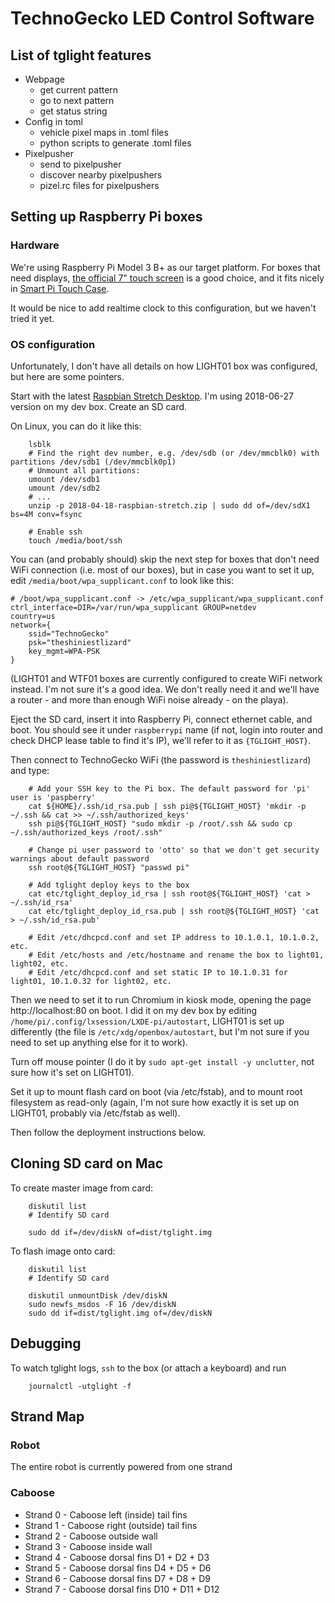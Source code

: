 # TechnoGecko LED Control Software

## List of tglight features

* Webpage
	- get current pattern
	- go to next pattern
	- get status string
* Config in toml
	- vehicle pixel maps in .toml files
	- python scripts to generate .toml files
* Pixelpusher
	- send to pixelpusher
	- discover nearby pixelpushers
	- pizel.rc files for pixelpushers

## Setting up Raspberry Pi boxes

### Hardware

We're using Raspberry Pi Model 3 B+ as our target platform. For boxes that need displays,
[the official 7" touch screen](https://www.raspberrypi.org/products/raspberry-pi-touch-display/) is
a good choice, and it fits nicely in [Smart Pi Touch Case](https://www.amazon.com/dp/B01HKWAJ6K/?coliid=I36LJJCYT5XK94&colid=1GJJNYQVILRYR&psc=0&ref_=lv_ov_lig_dp_it).

It would be nice to add realtime clock to this configuration, but we haven't tried it yet.

### OS configuration

Unfortunately, I don't have all details on how LIGHT01 box was configured, but here are some pointers.

Start with the latest [Raspbian Stretch Desktop](https://www.raspberrypi.org/downloads/raspbian/). I'm using 2018-06-27 version
on my dev box. Create an SD card.

On Linux, you can do it like this:

```shell
	lsblk
	# Find the right dev number, e.g. /dev/sdb (or /dev/mmcblk0) with partitions /dev/sdb1 (/dev/mmcblk0p1)
	# Unmount all partitions:
	umount /dev/sdb1
	umount /dev/sdb2
	# ...
	unzip -p 2018-04-18-raspbian-stretch.zip | sudo dd of=/dev/sdX1 bs=4M conv=fsync

	# Enable ssh
	touch /media/boot/ssh
```

You can (and probably should) skip the next step for boxes that don't need WiFi connection (i.e. most of our boxes), but
in case you want to set it up, edit `/media/boot/wpa_supplicant.conf` to look like this:

```
# /boot/wpa_supplicant.conf -> /etc/wpa_supplicant/wpa_supplicant.conf
ctrl_interface=DIR=/var/run/wpa_supplicant GROUP=netdev
country=us
network={
	ssid="TechnoGecko"
	psk="theshiniestlizard"
	key_mgmt=WPA-PSK
}
```
(LIGHT01 and WTF01 boxes are currently configured to create WiFi network instead. I'm not sure it's a good idea. We don't really need it and
we'll have a router - and more than enough WiFi noise already - on the playa).

Eject the SD card, insert it into Raspberry Pi, connect ethernet cable, and boot. You should see it under `raspberrypi` name (if not, login into
router and check DHCP lease table to find it's IP), we'll refer to it as `{TGLIGHT_HOST}`.

Then connect to TechnoGecko WiFi (the password is `theshiniestlizard`) and type:

```shell
	# Add your SSH key to the Pi box. The default password for 'pi' user is 'paspberry'
	cat ${HOME}/.ssh/id_rsa.pub | ssh pi@${TGLIGHT_HOST} 'mkdir -p ~/.ssh && cat >> ~/.ssh/authorized_keys'
	ssh pi@${TGLIGHT_HOST} "sudo mkdir -p /root/.ssh && sudo cp ~/.ssh/authorized_keys /root/.ssh"

	# Change pi user password to 'otto' so that we don't get security warnings about default password
	ssh root@${TGLIGHT_HOST} "passwd pi"

	# Add tglight deploy keys to the box
	cat etc/tglight_deploy_id_rsa | ssh root@${TGLIGHT_HOST} 'cat > ~/.ssh/id_rsa'
	cat etc/tglight_deploy_id_rsa.pub | ssh root@${TGLIGHT_HOST} 'cat > ~/.ssh/id_rsa.pub'

	# Edit /etc/dhcpcd.conf and set IP address to 10.1.0.1, 10.1.0.2, etc.
	# Edit /etc/hosts and /etc/hostname and rename the box to light01, light02, etc.
	# Edit /etc/dhcpcd.conf and set static IP to 10.1.0.31 for light01, 10.1.0.32 for light02, etc.
```

Then we need to set it to run Chromium in kiosk mode, opening the page http://localhost:80 on boot.
I did it on my dev box by editing `/home/pi/.config/lxsession/LXDE-pi/autostart`, LIGHT01 is set up
differently (the file is `/etc/xdg/openbox/autostart`, but I'm not sure if you need to set up anything else
for it to work).

Turn off mouse pointer (I do it by  `sudo apt-get install -y unclutter`, not sure how it's set on LIGHT01).

Set it up to mount flash card on boot (via /etc/fstab), and to mount root filesystem as read-only (again, I'm not
sure how exactly it is set up on LIGHT01, probably via /etc/fstab as well).

Then follow the deployment instructions below.

## Cloning SD card on Mac

To create master image from card:

```shell
	diskutil list
	# Identify SD card

	sudo dd if=/dev/diskN of=dist/tglight.img
```

To flash image onto card:

```shell
	diskutil list
	# Identify SD card

	diskutil unmountDisk /dev/diskN
	sudo newfs_msdos -F 16 /dev/diskN
	sudo dd if=dist/tglight.img of=/dev/diskN
```

## Debugging

To watch tglight logs, `ssh` to the box (or attach a keyboard) and run

```shell
	journalctl -utglight -f
```


## Strand Map

### Robot

The entire robot is currently powered from one strand

### Caboose

* Strand 0 - Caboose left (inside) tail fins
* Strand 1 - Caboose right (outside) tail fins
* Strand 2 - Caboose outside wall
* Strand 3 - Caboose inside wall
* Strand 4 - Caboose dorsal fins D1 + D2 + D3
* Strand 5 - Caboose dorsal fins D4 + D5 + D6
* Strand 6 - Caboose dorsal fins D7 + D8 + D9
* Strand 7 - Caboose dorsal fins D10 + D11 + D12
